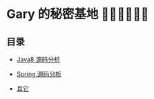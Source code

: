 # Gary 的秘密基地 🖕🏽🖕🏽🖕🏽

## 目录

- [Java8 源码分析](java8_source_code/index.md)

- [Spring 源码分析](spring_source_code/index.md)

- [其它](others/index.md)


